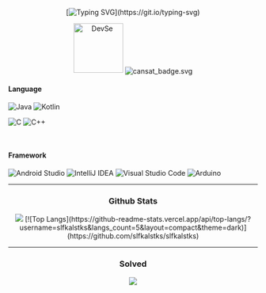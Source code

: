 <div align=center>
  
  [![Typing SVG](https://readme-typing-svg.demolab.com?font=Fira+Code&duration=3000&pause=100&color=23F7C0&background=7BFF2500&width=600&height=40&lines=Hi%2C+I'm+Yongjoo;Thanks+for+your+attention+to+my+Github!)](https://git.io/typing-svg)

</div align=center>

<div align=center>
  <img width="100" heigh="50" alt="DevSe" src="https://github.com/user-attachments/assets/d17227b7-c562-4971-8fbe-12de7fc149ce"/>
  <img src="http://devse.gonetis.com:12475/cansat_badge.svg" alt="cansat_badge.svg" align="center">
</div align=center>


  <h4>Language</h4>
  
  ![Java](https://img.shields.io/badge/java-%23ED8B00.svg?style=for-the-badge&logo=openjdk&logoColor=white)
  ![Kotlin](https://img.shields.io/badge/Kotlin-7F52FF?style=for-the-badge&logo=Kotlin&logoColor=white)
  
  ![C](https://img.shields.io/badge/c-%2300599C.svg?style=for-the-badge&logo=c&logoColor=white)
  ![C++](https://img.shields.io/badge/c++-%2300599C.svg?style=for-the-badge&logo=c%2B%2B&logoColor=white)
  

  <br/>
  
  <h4>Framework</h4>

  ![Android Studio](https://img.shields.io/badge/android%20studio-346ac1?style=for-the-badge&logo=android%20studio&logoColor=white)
  ![IntelliJ IDEA](https://img.shields.io/badge/IntelliJIDEA-000000.svg?style=for-the-badge&logo=intellij-idea&logoColor=white)
  ![Visual Studio Code](https://img.shields.io/badge/Visual%20Studio%20Code-0078d7.svg?style=for-the-badge&logo=visual-studio-code&logoColor=white)
  ![Arduino](https://img.shields.io/badge/-Arduino-00979D?style=for-the-badge&logo=Arduino&logoColor=white)
  
</div>

<hr/>

<div align=center>

  <h3>Github Stats</h2>
  <img src="https://github-readme-stats.vercel.app/api?username=slfkalstks&show_icons=true&theme=cobalt" />
  [![Top Langs](https://github-readme-stats.vercel.app/api/top-langs/?username=slfkalstks&langs_count=5&layout=compact&theme=dark)](https://github.com/slfkalstks/slfkalstks)﻿
  
  <hr />

  <h3>Solved</h3>
  <img src="http://mazassumnida.wtf/api/v2/generate_badge?boj=gkdydwn6127" />
  
</div>
